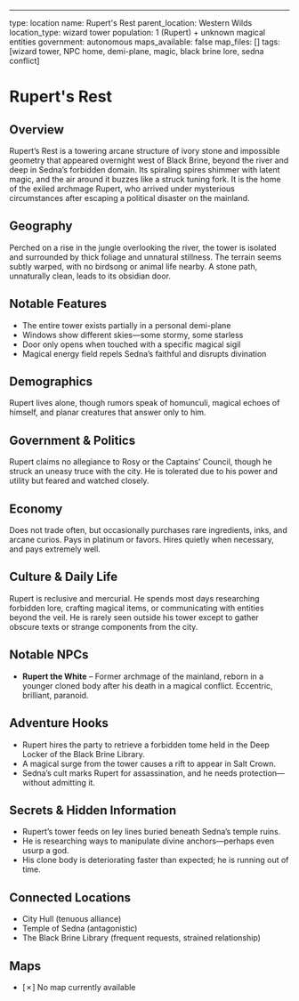 ---
type: location
name: Rupert's Rest
parent_location: Western Wilds
location_type: wizard tower
population: 1 (Rupert) + unknown magical entities
government: autonomous
maps_available: false
map_files: []
tags: [wizard tower, NPC home, demi-plane, magic, black brine lore, sedna conflict]

# Rupert's Rest

## Overview
Rupert’s Rest is a towering arcane structure of ivory stone and impossible geometry that appeared overnight west of Black Brine, beyond the river and deep in Sedna’s forbidden domain. Its spiraling spires shimmer with latent magic, and the air around it buzzes like a struck tuning fork. It is the home of the exiled archmage Rupert, who arrived under mysterious circumstances after escaping a political disaster on the mainland.

## Geography
Perched on a rise in the jungle overlooking the river, the tower is isolated and surrounded by thick foliage and unnatural stillness. The terrain seems subtly warped, with no birdsong or animal life nearby. A stone path, unnaturally clean, leads to its obsidian door.

## Notable Features
- The entire tower exists partially in a personal demi-plane
- Windows show different skies—some stormy, some starless
- Door only opens when touched with a specific magical sigil
- Magical energy field repels Sedna’s faithful and disrupts divination

## Demographics
Rupert lives alone, though rumors speak of homunculi, magical echoes of himself, and planar creatures that answer only to him.

## Government & Politics
Rupert claims no allegiance to Rosy or the Captains’ Council, though he struck an uneasy truce with the city. He is tolerated due to his power and utility but feared and watched closely.

## Economy
Does not trade often, but occasionally purchases rare ingredients, inks, and arcane curios. Pays in platinum or favors. Hires quietly when necessary, and pays extremely well.

## Culture & Daily Life
Rupert is reclusive and mercurial. He spends most days researching forbidden lore, crafting magical items, or communicating with entities beyond the veil. He is rarely seen outside his tower except to gather obscure texts or strange components from the city.

## Notable NPCs
- **Rupert the White** – Former archmage of the mainland, reborn in a younger cloned body after his death in a magical conflict. Eccentric, brilliant, paranoid.

## Adventure Hooks
- Rupert hires the party to retrieve a forbidden tome held in the Deep Locker of the Black Brine Library.
- A magical surge from the tower causes a rift to appear in Salt Crown.
- Sedna’s cult marks Rupert for assassination, and he needs protection—without admitting it.

## Secrets & Hidden Information
- Rupert’s tower feeds on ley lines buried beneath Sedna’s temple ruins.
- He is researching ways to manipulate divine anchors—perhaps even usurp a god.
- His clone body is deteriorating faster than expected; he is running out of time.

## Connected Locations
- City Hull (tenuous alliance)
- Temple of Sedna (antagonistic)
- The Black Brine Library (frequent requests, strained relationship)

## Maps
- [✗] No map currently available
